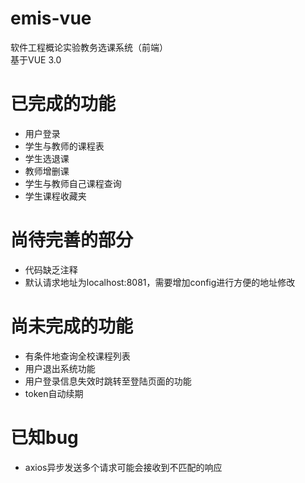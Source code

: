 # emis-vue
  软件工程概论实验教务选课系统（前端）<br>
  基于VUE 3.0

# 已完成的功能
* 用户登录
* 学生与教师的课程表
* 学生选退课
* 教师增删课
* 学生与教师自己课程查询
* 学生课程收藏夹
 
# 尚待完善的部分
* 代码缺乏注释
* 默认请求地址为localhost:8081，需要增加config进行方便的地址修改

# 尚未完成的功能
* 有条件地查询全校课程列表
* 用户退出系统功能
* 用户登录信息失效时跳转至登陆页面的功能
* token自动续期

# 已知bug
* axios异步发送多个请求可能会接收到不匹配的响应
